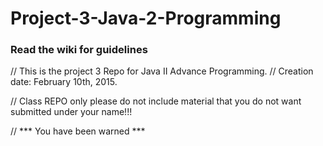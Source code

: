# Project-3-Java-2-Programming
### Read the wiki for guidelines  

// This is the project 3 Repo for Java II Advance Programming.
// Creation date: February 10th, 2015.

// Class REPO only please do not include material that you do not want submitted under your name!!!

// *** You have been warned ***

